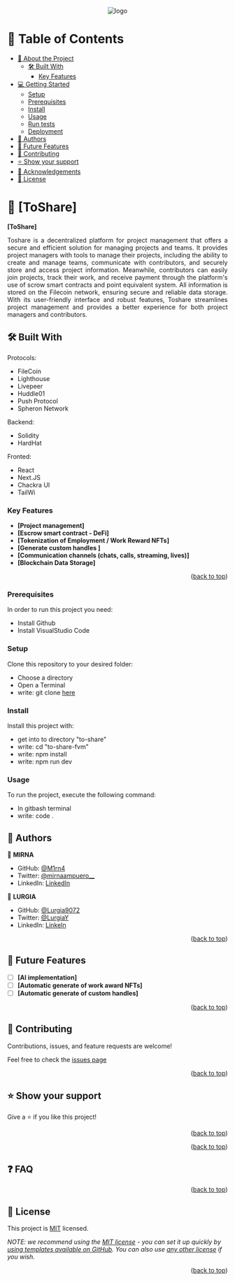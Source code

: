 <div align="center">
  
 ![logo](https://user-images.githubusercontent.com/81875032/216889259-e317bd6f-dd98-4a4f-9672-7d2a3a68347b.png)
  
</div>

<!-- TABLE OF CONTENTS -->

# 📗 Table of Contents

- [📖 About the Project](#about-project)
  - [🛠 Built With](#built-with)
    - [Key Features](#key-features)
- [💻 Getting Started](#getting-started)
  - [Setup](#setup)
  - [Prerequisites](#prerequisites)
  - [Install](#install)
  - [Usage](#usage)
  - [Run tests](#run-tests)
  - [Deployment](#triangular_flag_on_post-deployment)
- [👥 Authors](#authors)
- [🔭 Future Features](#future-features)
- [🤝 Contributing](#contributing)
- [⭐️ Show your support](#support)
- [🙏 Acknowledgements](#acknowledgements)
- [📝 License](#license)

<!-- PROJECT DESCRIPTION -->

# 📖 [ToShare] <a name="about-project"></a>

**[ToShare]** <p align="justify"> Toshare is a decentralized platform for project management that offers a secure and efficient solution for managing projects and teams. It provides project managers with tools to manage their projects, including the ability to create and manage teams, communicate with contributors, and securely store and access project information. Meanwhile, contributors can easily join projects, track their work, and receive payment through the platform's use of scrow smart contracts and point equivalent system. All information is stored on the Filecoin network, ensuring secure and reliable data storage. With its user-friendly interface and robust features, Toshare streamlines project management and provides a better experience for both project managers and contributors.</p>


## 🛠 Built With <a name="built-with"></a>

Protocols:

- FileCoin
- Lighthouse
- Livepeer
- Huddle01
- Push Protocol
- Spheron Network

Backend:

- Solidity
- HardHat

Fronted:

- React 
- Next.JS
- Chackra UI
- TailWi

<!-- Features -->

### Key Features <a name="key-features"></a>

-  **[Project management]**
-  **[Escrow smart contract - DeFi]**
-  **[Tokenization of Employment / Work Reward NFTs]**
-  **[Generate custom handles ]**
-  **[Communication channels (chats, calls, streaming, lives)]**
-  **[Blockchain Data Storage]**

<p align="right">(<a href="#readme-top">back to top</a>)</p>

### Prerequisites

In order to run this project you need:

- Install Github
- Install VisualStudio Code

### Setup

Clone this repository to your desired folder:

- Choose a directory
- Open a Terminal
- write: git clone [here](git@github.com:Lurgia9072/to-share.git)

### Install

Install this project with:

- get into to directory "to-share"
- write: cd "to-share-fvm"
- write: npm install
- write: npm run dev

### Usage

To run the project, execute the following command:

- In gitbash terminal
- write: code .

<!-- AUTHORS -->

## 👥 Authors <a name="authors"></a>

👤 **MIRNA**

- GitHub: [@M1rn4](https://github.com/M1rn4)
- Twitter: [@mirnaampuero__](https://twitter.com/_AmpueroMirna)
- LinkedIn: [LinkedIn](https://www.linkedin.com/in/mirna-ampuero-caro/)

👤 **LURGIA**

- GitHub: [@Lurgia9072](https://github.com/Lurgia9072)
- Twitter: [@LurgiaY](https://twitter.com/LurgiaY)
- LinkedIn: [LinkeIn](https://www.linkedin.com/in/lurgia-yupa-arias-b40768217/)
<p align="right">(<a href="#readme-top">back to top</a>)</p>

<!-- FUTURE FEATURES -->

## 🔭 Future Features <a name="future-features"></a>

- [ ] **[AI implementation]**
- [ ] **[Automatic generate of work award NFTs]**
- [ ] **[Automatic generate of custom handles]**

<p align="right">(<a href="#readme-top">back to top</a>)</p>

<!-- CONTRIBUTING -->

## 🤝 Contributing <a name="contributing"></a>

Contributions, issues, and feature requests are welcome!

Feel free to check the [issues page](https://github.com/Lurgia9072/to-share/issues)

<p align="right">(<a href="#readme-top">back to top</a>)</p>

<!-- SUPPORT -->

## ⭐️ Show your support <a name="support"></a>

Give a ⭐️ if you like this project!

<p align="right">(<a href="#readme-top">back to top</a>)</p>

<!-- ACKNOWLEDGEMENTS -->

<p align="right">(<a href="#readme-top">back to top</a>)</p>

<!-- FAQ (optional) -->

## ❓ FAQ <a name="faq"></a>

<p align="right">(<a href="#readme-top">back to top</a>)</p>

<!-- LICENSE -->

## 📝 License <a name="license"></a>

This project is [MIT](./LICENSE) licensed.

_NOTE: we recommend using the [MIT license](https://choosealicense.com/licenses/mit/) - you can set it up quickly by [using templates available on GitHub](https://docs.github.com/en/communities/setting-up-your-project-for-healthy-contributions/adding-a-license-to-a-repository). You can also use [any other license](https://choosealicense.com/licenses/) if you wish._

<p align="right">(<a href="#readme-top">back to top</a>)</p>
